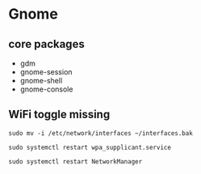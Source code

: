 # Gnome
## core packages
- gdm
- gnome-session
- gnome-shell
- gnome-console

## WiFi toggle missing
```
sudo mv -i /etc/network/interfaces ~/interfaces.bak
```
```
sudo systemctl restart wpa_supplicant.service
```
```
sudo systemctl restart NetworkManager
```
